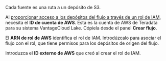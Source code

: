 Cada fuente es una ruta a un depósito de S3.

Al [proporcionar acceso a los depósitos del flujo a través de un rol de IAM](wer1691592221683.md), necesita el **ID de cuenta de AWS**. Esta es la cuenta de AWS de Teradata para su sistema VantageCloud Lake. Cópiela desde el panel **Crear flujo**.

El **ARN de rol de AWS** identifica el rol de IAM. Introdúzcalo para asociar el flujo con el rol, que tiene permisos para los depósitos de origen del flujo.

Introduzca el **ID externo de AWS** que creó al crear el rol de IAM.
